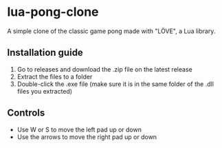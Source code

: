 # lua-pong-clone
A simple clone of the classic game pong made with "LÖVE", a Lua library.

## Installation guide
1. Go to releases and download the .zip file on the latest release
2. Extract the files to a folder
3. Double-click the .exe file (make sure it is in the same folder of the .dll files you extracted)

## Controls
- Use W or S to move the left pad up or down
- Use the arrows to move the right pad up or down
